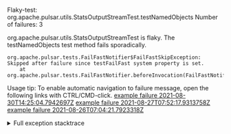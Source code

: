         
Flaky-test: org.apache.pulsar.utils.StatsOutputStreamTest.testNamedObjects
Number of failures: 3

org.apache.pulsar.utils.StatsOutputStreamTest is flaky. The testNamedObjects test method fails sporadically.

```
org.apache.pulsar.tests.FailFastNotifier$FailFastSkipException: Skipped after failure since testFailFast system property is set.
	at org.apache.pulsar.tests.FailFastNotifier.beforeInvocation(FailFastNotifier.java:88)

```

Usage tip: To enable automatic navigation to failure message, open the following links with CTRL/CMD-click.
[example failure 2021-08-30T14:25:04.7942697Z](https://github.com/apache/pulsar/runs/3462661639?check_suite_focus=true#step:9:1059)
[example failure 2021-08-27T07:52:17.9313758Z](https://github.com/apache/pulsar/runs/3440855061?check_suite_focus=true#step:9:1072)
[example failure 2021-08-26T07:04:21.7923318Z](https://github.com/apache/pulsar/runs/3429892062?check_suite_focus=true#step:9:1032)


<details>
<summary>Full exception stacktrace</summary>
<code><pre>
org.apache.pulsar.tests.FailFastNotifier$FailFastSkipException: Skipped after failure since testFailFast system property is set.
	at org.apache.pulsar.tests.FailFastNotifier.beforeInvocation(FailFastNotifier.java:88)

</pre></code>
</details>

